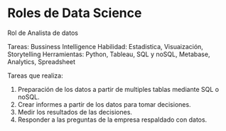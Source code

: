 # Roles de Data Science

Rol de Analista de datos

Tareas: Bussiness Intelligence
Habilidad: Estadistica, Visuaización, Storytelling
Herramientas: Python, Tableau, SQL y noSQL, Metabase, Analytics, Spreadsheet

Tareas que realiza:
1. Preparación de los datos a partir de multiples tablas mediante SQL o noSQL.
2. Crear informes a partir de los datos para tomar decisiones.
3. Medir los resultados de las decisiones.
4. Responder a las preguntas de la empresa respaldado con datos.
